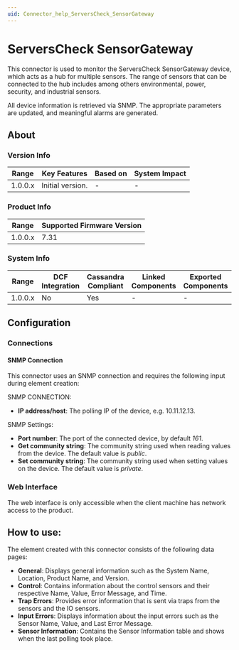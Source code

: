 ```yaml
---
uid: Connector_help_ServersCheck_SensorGateway
---
```


# ServersCheck SensorGateway

This connector is used to monitor the ServersCheck SensorGateway device, which acts as a hub for multiple sensors. The range of sensors that can be connected to the hub includes among others environmental, power, security, and industrial sensors.

All device information is retrieved via SNMP. The appropriate parameters are updated, and meaningful alarms are generated.

## About

### Version Info

| **Range** | **Key Features** | **Based on** | **System Impact** |
|-----------|------------------|--------------|-------------------|
| 1.0.0.x   | Initial version. | \-           | \-                |

### Product Info

| Range | Supported Firmware Version |
|------------------|-----------------------------|
| 1.0.0.x          | 7.31                        |

### System Info

| Range     | DCF Integration     | Cassandra Compliant     | Linked Components     | Exported Components     |
|-----------|---------------------|-------------------------|-----------------------|-------------------------|
| 1.0.0.x   | No                  | Yes                     | \-                    | \-                      |

## Configuration

### Connections

#### SNMP Connection

This connector uses an SNMP connection and requires the following input during element creation:

SNMP CONNECTION:

- **IP address/host**: The polling IP of the device, e.g. 10.11.12.13.

SNMP Settings:

- **Port number**: The port of the connected device, by default *161*.
- **Get community string**: The community string used when reading values from the device. The default value is *public*.
- **Set community string**: The community string used when setting values on the device. The default value is *private*.

### Web Interface

The web interface is only accessible when the client machine has network access to the product.

## How to use:

The element created with this connector consists of the following data pages:

- **General**: Displays general information such as the System Name, Location, Product Name, and Version.
- **Control**: Contains information about the control sensors and their respective Name, Value, Error Message, and Time.
- **Trap Errors**: Provides error information that is sent via traps from the sensors and the IO sensors.
- **Input Errors**: Displays information about the input errors such as the Sensor Name, Value, and Last Error Message.
- **Sensor Information**: Contains the Sensor Information table and shows when the last polling took place.
